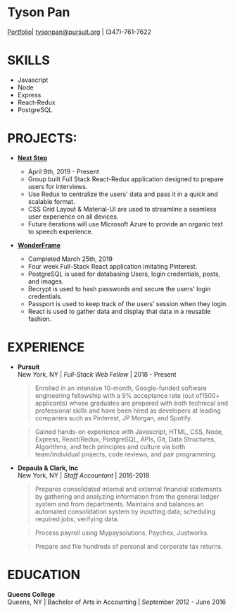 Tyson Pan
=========
[Portfolio](Thaisonp.github.io)| tysonpan@pursuit.org | (347)-761-7622

SKILLS						 					
======
 
* Javascript 
* Node 
* Express 
* React-Redux 
* PostgreSQL

PROJECTS:						
=========

* **[Next Step](nextstep-pursuit.herokuapp.com)**
	* April 9th, 2019 - Present 
	* Group built Full Stack React-Redux application designed to prepare users for interviews.			 	
	* Use Redux to centralize the users' data and pass it in a quick and scalable format.
	* CSS Grid Layout & Material-UI are used to streamline a seamless user experience on all devices.
	* Future iterations will use Microsoft Azure to provide an organic text to speech experience.  
				
* **[WonderFrame](https://github.com/ThaiSonP/wonderframe1.2)**
	* Completed March 25th, 2019
	* Four week Full-Stack React application imitating Pinterest.				 	
	* PostgreSQL is used for databasing Users, login credentials, posts, and images.  
	* Becrypt is used to hash passwords and secure the users' login credentials.
	* Passport is used to keep track of the users’ session when they login.
	* React is used to gather data and display that data in a reusable fashion. 
 
EXPERIENCE
==========
							
* **Pursuit**  
 	New York, NY | _Full-Stack Web Fellow_ | 2018 - Present
	> Enrolled in an intensive 10-month, Google-funded software engineering fellowship with a 9% acceptance rate (out of1500+ applicants) whose graduates are prepared with both technical and professional skills and have been hired as developers at leading companies such as Pinterest, JP Morgan, and Spotify.  
	
	> Gained hands-on experience with Javascript, HTML, CSS, Node, Express, React/Redux, PostgreSQL, APIs, Git, Data Structures, Algorithms, and tech principles and culture via both team/individual projects, code reviews, and pair programming. 

							
* **Depaula & Clark, Inc**  
 	New York, NY | _Staff Accountant_ | 2016-2018
	>Prepares consolidated internal and external financial statements by gathering and analyzing information from the general ledger system and from departments. Maintains and balances an automated consolidation system by inputting data; scheduling required jobs; verifying data.

	>Process payroll using Mypaysolutions, Paychex, Justworks.

	>Prepare and file hundreds of personal and corporate tax returns. 

					 				
EDUCATION
======								

 **Queens College**  
 	Queens, NY | Bachelor of Arts in Accounting | September 2012 - June 2016



